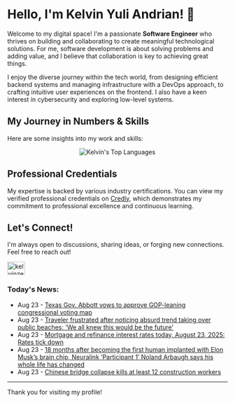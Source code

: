 # Hello, I'm Kelvin Yuli Andrian! 👋

Welcome to my digital space! I'm a passionate **Software Engineer** who thrives on building and collaborating to create meaningful technological solutions. For me, software development is about solving problems and adding value, and I believe that collaboration is key to achieving great things.

I enjoy the diverse journey within the tech world, from designing efficient backend systems and managing infrastructure with a DevOps approach, to crafting intuitive user experiences on the frontend. I also have a keen interest in cybersecurity and exploring low-level systems.

## My Journey in Numbers & Skills

Here are some insights into my work and skills:

<p align="center">
  <img src="https://github-readme-stats.vercel.app/api/top-langs/?username=kelvinzer0&layout=compact&theme=radical" alt="Kelvin's Top Languages" />
</p>

## Professional Credentials

My expertise is backed by various industry certifications. You can view my verified professional credentials on [Credly](https://www.credly.com/users/kelvin-yuli-andrian/badges), which demonstrates my commitment to professional excellence and continuous learning.

## Let's Connect!

I'm always open to discussions, sharing ideas, or forging new connections. Feel free to reach out!

<p align="left">
    <a href="https://linkedin.com/in/kelvinzero" target="blank"><img align="center" src="https://cdn.jsdelivr.net/npm/simple-icons@3.0.1/icons/linkedin.svg" alt="kelvinzero" height="30" width="40" /></a>
</p>

### Today's News:

<!-- feed start -->
- Aug 23 - [Texas Gov. Abbott vows to approve GOP-leaning congressional voting map](https://www.yahoo.com/news/articles/texas-gov-abbott-vows-approve-145719487.html)
- Aug 23 - [Traveler frustrated after noticing absurd trend taking over public beaches: 'We all knew this would be the future'](https://www.yahoo.com/lifestyle/articles/traveler-frustrated-noticing-absurd-trend-115000428.html)
- Aug 23 - [Mortgage and refinance interest rates today, August 23, 2025: Rates tick down](https://finance.yahoo.com/personal-finance/mortgages/article/mortgage-refinance-interest-rates-today-saturday-august-23-2025-100003027.html)
- Aug 23 - [18 months after becoming the first human implanted with Elon Musk’s brain chip, Neuralink ‘Participant 1’ Noland Arbaugh says his whole life has changed](https://tech.yahoo.com/ai/articles/18-months-becoming-first-human-090000432.html)
- Aug 23 - [Chinese bridge collapse kills at least 12 construction workers](https://www.yahoo.com/news/articles/chinese-bridge-collapse-kills-least-084119165.html)
<!-- feed end -->

---

Thank you for visiting my profile!
